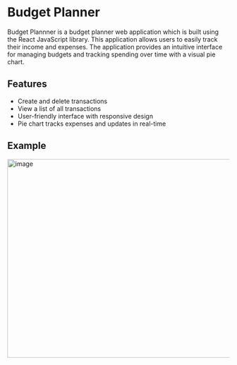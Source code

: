 # Budget Planner

Budget Plannner is a budget planner web application which is built using the React JavaScript library. This application allows users to easily track their income and expenses. The application provides an intuitive interface for managing budgets and tracking spending over time with a visual pie chart.

## Features
- Create and delete transactions
- View a list of all transactions
- User-friendly interface with responsive design
- Pie chart tracks expenses and updates in real-time

## Example

<img width="556" height="450" alt="image" src="https://github.com/user-attachments/assets/8b05ddd4-fb87-4ece-91ce-409d06f5778e" />
